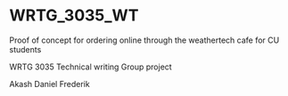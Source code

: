 # WRTG_3035_WT
Proof of concept for ordering online through the weathertech cafe for CU students

WRTG 3035 Technical writing Group project

Akash
Daniel
Frederik

